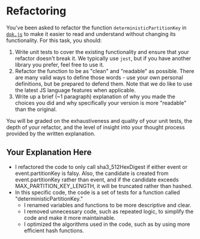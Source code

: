# Refactoring

You've been asked to refactor the function `deterministicPartitionKey` in [`dpk.js`](dpk.js) to make it easier to read and understand without changing its functionality. For this task, you should:

1. Write unit tests to cover the existing functionality and ensure that your refactor doesn't break it. We typically use `jest`, but if you have another library you prefer, feel free to use it.
2. Refactor the function to be as "clean" and "readable" as possible. There are many valid ways to define those words - use your own personal definitions, but be prepared to defend them. Note that we do like to use the latest JS language features when applicable.
3. Write up a brief (~1 paragraph) explanation of why you made the choices you did and why specifically your version is more "readable" than the original.

You will be graded on the exhaustiveness and quality of your unit tests, the depth of your refactor, and the level of insight into your thought process provided by the written explanation.

## Your Explanation Here

- I refactored the code to only call sha3_512HexDigest if either event or event.partitionKey is falsy. Also, the candidate is created from event.partitionKey rather than event, and if the candidate exceeds MAX_PARTITION_KEY_LENGTH, it will be truncated rather than hashed.
- In this specific code, the code is a set of tests for a function called "deterministicPartitionKey."
  - I renamed variables and functions to be more descriptive and clear.
  - I removed unnecessary code, such as repeated logic, to simplify the code and make it more maintainable.
  - I optimized the algorithms used in the code, such as by using more efficient hash functions.
